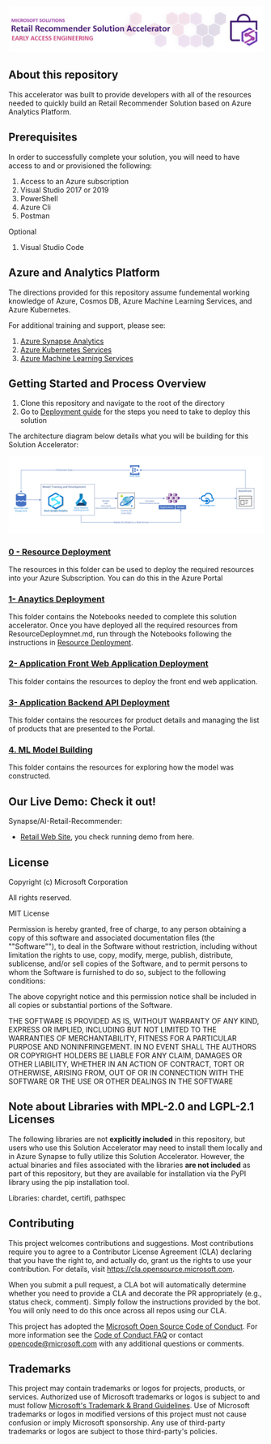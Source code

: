 ![Retail Recommender Solution Accelerator](./Resource_Deployment/imgs/RetailRecommender.png)


## About this repository
This accelerator was built to provide developers with all of the resources needed to quickly build an Retail Recommender Solution based on Azure Analytics Platform. 



## Prerequisites
In order to successfully complete your solution, you will need to have access to and or provisioned the following:
1. Access to an Azure subscription
2. Visual Studio 2017 or 2019
3. PowerShell
4. Azure Cli
5. Postman

Optional
1. Visual Studio Code

## Azure and Analytics Platform
The directions provided for this repository assume fundemental working knowledge of Azure, Cosmos DB, Azure Machine Learning Services, and Azure Kubernetes.

For additional training and support, please see:
 1. [Azure Synapse Analytics](https://azure.microsoft.com/en-us/services/synapse-analytics/)
 2. [Azure Kubernetes Services](https://kubernetes.io/)  
 3. [Azure Machine Learning Services](https://azure.microsoft.com/en-us/services/machine-learning/)
## Getting Started and Process Overview  
1. Clone this repository and navigate to the root of the directory  
2. Go to [Deployment guide](./Resource_Deployment/README.md) for the steps you need to take to deploy this solution  

The architecture diagram below details what you will be building for this Solution Accelerator:

![Microservices Architecture](./Reference/Architecture/retail_ai_v2_arch.png)

### [0 - Resource Deployment](./Resource_Deployment)
The resources in this folder can be used to deploy the required resources into your Azure Subscription. You can do this in the Azure Portal

### [1- Anaytics Deployment](./Analytics_Deployment)
This folder contains the Notebooks needed to complete this solution accelerator. Once you have deployed all the required resources from ResourceDeploymnet.md, run through the Notebooks following the instructions in [Resource Deployment](./Resource_Deployment). 

### [2- Application Front Web Application Deployment](./Application_Frontend_Deployment)
This folder contains the resources to deploy the front end web application. 

### [3- Application Backend API Deployment](./Application_Backend_Deployment)
This folder contains the resources for product details and managing the list of products that are presented to the Portal.  
  
### [4. ML Model Building](./ML_Model_Building)
This folder contains the resources for exploring how the model was constructed.

## Our Live Demo: Check it out!
Synapse/AI-Retail-Recommender:
* [Retail Web Site](https://synapsefornextgenretail.azurewebsites.net/), you check running demo from here.

## License
Copyright (c) Microsoft Corporation

All rights reserved.

MIT License

Permission is hereby granted, free of charge, to any person obtaining a copy of this software and associated documentation files (the ""Software""), to deal in the Software without restriction, including without limitation the rights to use, copy, modify, merge, publish, distribute, sublicense, and/or sell copies of the Software, and to permit persons to whom the Software is furnished to do so, subject to the following conditions:

The above copyright notice and this permission notice shall be included in all copies or substantial portions of the Software.

THE SOFTWARE IS PROVIDED AS IS, WITHOUT WARRANTY OF ANY KIND, EXPRESS OR IMPLIED, INCLUDING BUT NOT LIMITED TO THE WARRANTIES OF MERCHANTABILITY, FITNESS FOR A PARTICULAR PURPOSE AND NONINFRINGEMENT. IN NO EVENT SHALL THE AUTHORS OR COPYRIGHT HOLDERS BE LIABLE FOR ANY CLAIM, DAMAGES OR OTHER LIABILITY, WHETHER IN AN ACTION OF CONTRACT, TORT OR OTHERWISE, ARISING FROM, OUT OF OR IN CONNECTION WITH THE SOFTWARE OR THE USE OR OTHER DEALINGS IN THE SOFTWARE

## Note about Libraries with MPL-2.0 and LGPL-2.1 Licenses   
The following libraries are not **explicitly included** in this repository, but users who use this Solution Accelerator may need to install them locally and in Azure Synapse to fully utilize this Solution Accelerator. However, the actual binaries and files associated with the libraries **are not included** as part of this repository, but they are available for installation via the PyPI library using the pip installation tool.  
  
Libraries: chardet, certifi, pathspec

## Contributing

This project welcomes contributions and suggestions.  Most contributions require you to agree to a
Contributor License Agreement (CLA) declaring that you have the right to, and actually do, grant us
the rights to use your contribution. For details, visit https://cla.opensource.microsoft.com.

When you submit a pull request, a CLA bot will automatically determine whether you need to provide
a CLA and decorate the PR appropriately (e.g., status check, comment). Simply follow the instructions
provided by the bot. You will only need to do this once across all repos using our CLA.

This project has adopted the [Microsoft Open Source Code of Conduct](https://opensource.microsoft.com/codeofconduct/).
For more information see the [Code of Conduct FAQ](https://opensource.microsoft.com/codeofconduct/faq/) or
contact [opencode@microsoft.com](mailto:opencode@microsoft.com) with any additional questions or comments.

## Trademarks

This project may contain trademarks or logos for projects, products, or services. Authorized use of Microsoft 
trademarks or logos is subject to and must follow 
[Microsoft's Trademark & Brand Guidelines](https://www.microsoft.com/en-us/legal/intellectualproperty/trademarks/usage/general).
Use of Microsoft trademarks or logos in modified versions of this project must not cause confusion or imply Microsoft sponsorship.
Any use of third-party trademarks or logos are subject to those third-party's policies.